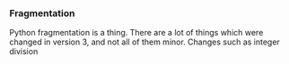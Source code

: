 ### Fragmentation
Python fragmentation is a thing. There are a lot of things which were changed in version 3, and not all of them minor. Changes such as integer division 